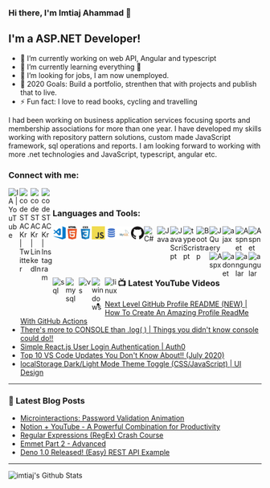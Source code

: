 ### Hi there, I'm Imtiaj Ahammad 👋

## I'm a ASP.NET Developer!
- 🔭 I’m currently working on web API, Angular and typescript
- 🌱 I’m currently learning everything 🤣
- 👯 I’m looking for jobs, I am now unemployed.
- 🥅 2020 Goals: Build a portfolio, strenthen that with projects and publish that to live.
- ⚡ Fun fact: I love to read books, cycling and travelling

I had been working on business application services focusing sports and membership associations for more than one year. I have developed my skills working with repository pattern solutions, custom made JavaScript framework, sql operations and reports. I am looking forward to working with more .net technologies and JavaScript, typescript, angular etc.
### Connect with me:

<!--[<img align="left" alt="codeSTACKr.com" width="22px" src="https://raw.githubusercontent.com/iconic/open-iconic/master/svg/globe.svg" />][website]-->
[<img align="left" alt="IA | YouTube" width="22px" src="https://cdn.jsdelivr.net/npm/simple-icons@v3/icons/youtube.svg" />][youtube]
[<img align="left" alt="codeSTACKr | Twitter" width="22px" src="https://cdn.jsdelivr.net/npm/simple-icons@v3/icons/twitter.svg" />][twitter]
[<img align="left" alt="codeSTACKr | LinkedIn" width="22px" src="https://cdn.jsdelivr.net/npm/simple-icons@v3/icons/linkedin.svg" />][linkedin]
[<img align="left" alt="codeSTACKr | Instagram" width="22px" src="https://cdn.jsdelivr.net/npm/simple-icons@v3/icons/instagram.svg" />][instagram]

<br />

### Languages and Tools:

[<img align="left" alt="Visual Studio Code" width="26px" src="https://raw.githubusercontent.com/github/explore/80688e429a7d4ef2fca1e82350fe8e3517d3494d/topics/visual-studio-code/visual-studio-code.png" />][website]
[<img align="left" alt="HTML5" width="26px" src="https://raw.githubusercontent.com/github/explore/80688e429a7d4ef2fca1e82350fe8e3517d3494d/topics/html/html.png" />][website]
[<img align="left" alt="CSS3" width="26px" src="https://raw.githubusercontent.com/github/explore/80688e429a7d4ef2fca1e82350fe8e3517d3494d/topics/css/css.png" />][website]
<!--[<img align="left" alt="Sass" width="26px" src="https://raw.githubusercontent.com/github/explore/80688e429a7d4ef2fca1e82350fe8e3517d3494d/topics/sass/sass.png" />][website]-->
[<img align="left" alt="JavaScript" width="26px" src="https://raw.githubusercontent.com/github/explore/80688e429a7d4ef2fca1e82350fe8e3517d3494d/topics/javascript/javascript.png" />][website]

<!--[<img align="left" alt="React" width="26px" src="https://raw.githubusercontent.com/github/explore/80688e429a7d4ef2fca1e82350fe8e3517d3494d/topics/react/react.png" />][website]
]-->
<!--[<img align="left" alt="Gatsby" width="26px" src="https://raw.githubusercontent.com/github/explore/e94815998e4e0713912fed477a1f346ec04c3da2/topics/gatsby/gatsby.png" />][website]
]-->
<!--[<img align="left" alt="GraphQL" width="26px" src="https://raw.githubusercontent.com/github/explore/80688e429a7d4ef2fca1e82350fe8e3517d3494d/topics/graphql/graphql.png" />][website]
]-->
<!--[<img align="left" alt="Node.js" width="26px" src="https://raw.githubusercontent.com/github/explore/80688e429a7d4ef2fca1e82350fe8e3517d3494d/topics/nodejs/nodejs.png" />][website]
]-->
<!--[<img align="left" alt="Deno" width="26px" src="https://raw.githubusercontent.com/github/explore/361e2821e2dea67711cde99c9c40ed357061cf27/topics/deno/deno.png" />][website]-->
[<img align="left" alt="SQL" width="26px" src="https://raw.githubusercontent.com/github/explore/80688e429a7d4ef2fca1e82350fe8e3517d3494d/topics/sql/sql.png" />][website]
[<img align="left" alt="MySQL" width="26px" src="https://raw.githubusercontent.com/github/explore/80688e429a7d4ef2fca1e82350fe8e3517d3494d/topics/mysql/mysql.png" />][website]

<!--[<img align="left" alt="MongoDB" width="26px" src="https://raw.githubusercontent.com/github/explore/80688e429a7d4ef2fca1e82350fe8e3517d3494d/topics/mongodb/mongodb.png" />][website] 
]-->
<!--[<img align="left" alt="Git" width="26px" src="https://raw.githubusercontent.com/github/explore/80688e429a7d4ef2fca1e82350fe8e3517d3494d/topics/git/git.png" />][website]-->
[<img align="left" alt="GitHub" width="26px" src="https://raw.githubusercontent.com/github/explore/78df643247d429f6cc873026c0622819ad797942/topics/github/github.png" />][website]

<!--[<img align="left" alt="HTML5" width="26px" src="https://raw.githubusercontent.com/github/explore/80688e429a7d4ef2fca1e82350fe8e3517d3494d/topics/terminal/terminal.png" />][website]-->

[<img align="left" alt="C#" width="26px" src="https://image.flaticon.com/icons/svg/74/74906.svg" />][website]
[<img align="left" alt="Java" width="26px" src="https://image.flaticon.com/icons/svg/919/919854.svg" />][website]
[<img align="left" alt="JavaScript" width="26px" src="https://image.flaticon.com/icons/svg/2721/2721272.svg" />][website]
[<img align="left" alt="typeScript" width="26px" src="https://image.flaticon.com/icons/svg/919/919832.svg" />][website]
[<img align="left" alt="Bootstrap" width="26px" src="https://image.flaticon.com/icons/svg/1348/1348026.svg" />][website]
[<img align="left" alt="JQuery" width="26px" src="https://as1.ftcdn.net/jpg/02/59/06/74/500_F_259067428_EoYAUSn6a2yhrYiT8bgUPFgrISRVsBMx.jpg" />][website]
[<img align="left" alt="ajax" width="26px" src="https://www.flaticon.com/premium-icon/icons/svg/1183/1183639.svg" />][website]
[<img align="left" alt="Aspnet" width="26px" src="https://cdn4.iconfinder.com/data/icons/logos-3/504/ASP.Net-512.png" />][website]
[<img align="left" alt="Aspnet" width="26px" src="https://cdn.imgbin.com/19/15/15/imgbin-net-framework-software-framework-c-microsoft-asp-net-microsoft-rXu9e3FeNF0FzyYSPMJuimrkf.jpg" />][website]
[<img align="left" alt="Aspx" width="26px" src="https://image.flaticon.com/icons/svg/29/29542.svg" />][website]
[<img align="left" alt="adonet" width="26px" src="https://vignette.wikia.nocookie.net/windows/images/4/49/Adonet-300x225.png" />][website]
[<img align="left" alt="angular" width="26px" src="https://icon-library.com/images/angularjs-icon/angularjs-icon-4.jpg" />][website]
[<img align="left" alt="angular" width="26px" src="https://icon-library.com/images/angularjs-icon/angularjs-icon-24.jpg" />][website]
[<img align="left" alt="sql" width="26px" src="https://png.pngtree.com/png-clipart/20190630/original/pngtree-sql-file-document-icon-png-image_4176851.jpg" />][website]
[<img align="left" alt="mysql" width="26px" src="https://icons-for-free.com/iconfiles/png/512/development+logo+mysql+icon-1320184807686758112.png" />][website]
[<img align="left" alt="vs" width="26px" src="https://image.flaticon.com/icons/svg/906/906324.svg" />][website]
[<img align="left" alt="windows" width="26px" src="https://networkencyclopedia.com/wp-content/uploads/2019/09/microsoft-windows-os-1.jpg" />][website]
[<img align="left" alt="linux" width="26px" src="https://i.pinimg.com/originals/ea/9f/db/ea9fdbd5cd806a1164e71280a932ee86.jpg" />][website]



<br />
<br />

---

### 📺 Latest YouTube Videos
<!-- YOUTUBE:START -->
- [Next Level GitHub Profile README (NEW) | How To Create An Amazing Profile ReadMe With GitHub Actions](https://www.youtube.com/watch?v=ECuqb5Tv9qI)
- [There's more to CONSOLE than .log( ) | Things you didn't know console could do!!](https://www.youtube.com/watch?v=_-bHhEGcDiQ)
- [Simple React.js User Login Authentication | Auth0](https://www.youtube.com/watch?v=MqczHS3Z2bc)
- [Top 10 VS Code Updates You Don't Know About!! (July 2020)](https://www.youtube.com/watch?v=WHBQ1szkhtI)
- [localStorage Dark/Light Mode Theme Toggle (CSS/JavaScript) | UI Design](https://www.youtube.com/watch?v=_raOFZAYXD4)
<!-- YOUTUBE:END -->

---

### 📕 Latest Blog Posts
<!-- BLOG-POST-LIST:START -->
- [Microinteractions: Password Validation Animation](https://dev.to/codestackr/microinteractions-password-validation-animation-5629)
- [Notion + YouTube - A Powerful Combination for Productivity](https://dev.to/codestackr/notion-youtube-a-powerful-combination-for-productivity-1def)
- [Regular Expressions (RegEx) Crash Course](https://dev.to/codestackr/regular-expressions-regex-crash-course-248n)
- [Emmet Part 2 - Advanced](https://dev.to/codestackr/emmet-part-2-advanced-4c65)
- [Deno 1.0 Released! (Easy) REST API Example](https://dev.to/codestackr/deno-1-0-released-easy-rest-api-example-2fbl)
<!-- BLOG-POST-LIST:END -->

---

<img align="left" alt="imtiaj's Github Stats" src="https://github-readme-stats.vercel.app/api?username=imtiajahammad&show_icons=true&hide_border=true" />

[website]: https://github.com/imtiajahammad
[twitter]: https://twitter.com/imtiaj__ahammad
[youtube]: https://youtube.com/channel/UCqeQjYOsr6YH2sAkjsAr0DQ
[instagram]: https://instagram.com/imtiaj_ahammad_
[linkedin]: https://linkedin.com/in/imtiaj-ahammad-2175a3130
[webdevplaylist]: https://www.youtube.com/playlist?list=PLkwxH9e_vrAJ0WbEsFA9W3I1W-g_BTsbt
[jsplaylist]: https://www.youtube.com/playlist?list=PLkwxH9e_vrALRJKu7wfXby3MKeflhTu6B
[cssplaylist]: https://www.youtube.com/playlist?list=PLkwxH9e_vrALSdvZuEh6gqQdmDoDIoqz4
[reactplaylist]: https://www.youtube.com/playlist?list=PLkwxH9e_vrAK4TdffpxKY3QGyHCpxFcQ0



<!-- https://github.com/gautamkrishnar/blog-post-workflow -->
<!-- https://github.com/anuraghazra/github-readme-stats -->


<!-- https://www.youtube.com/watch?v=ECuqb5Tv9qI -->
<!-- https://github.com/codeSTACKr/codeSTACKr/actions?query=workflow%3A%22Latest+YouTube+Videos%22 -->